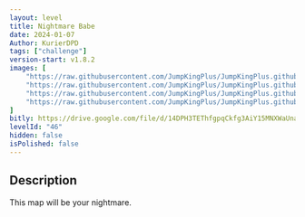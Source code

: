 ```yaml
---
layout: level
title: Nightmare Babe
date: 2024-01-07
Author: KurierDPD
tags: ["challenge"]
version-start: v1.8.2
images: [
    "https://raw.githubusercontent.com/JumpKingPlus/JumpKingPlus.github.io/www/images/workshop/levels/ws46-banner.png",
    "https://raw.githubusercontent.com/JumpKingPlus/JumpKingPlus.github.io/www/images/workshop/levels/ws46-2.png",
    "https://raw.githubusercontent.com/JumpKingPlus/JumpKingPlus.github.io/www/images/workshop/levels/ws46-3.png",
    "https://raw.githubusercontent.com/JumpKingPlus/JumpKingPlus.github.io/www/images/workshop/levels/ws46-4.png"
]
bitly: https://drive.google.com/file/d/14DPH3TEThfgpqCkfg3AiY15MNXWaUnao/view?usp=sharing
levelId: "46"
hidden: false
isPolished: false
---
```


<!-- more -->

<div id="description">
    <h2>Description</h2>
    <p>This map will be your nightmare.</p>
</div>